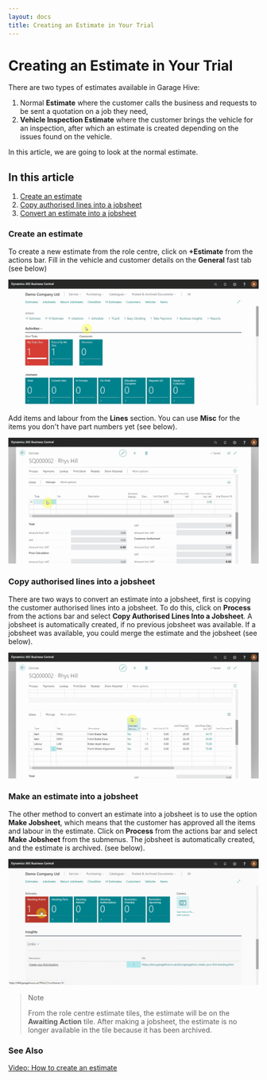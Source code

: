 ```yaml
---
layout: docs
title: Creating an Estimate in Your Trial
---
```


# Creating an Estimate in Your Trial
There are two types of estimates available in Garage Hive: 
1. Normal **Estimate** where the customer calls the business and requests to be sent a quotation on a job they need,
2. **Vehicle Inspection Estimate** where the customer brings the vehicle for an inspection, after which an estimate is created depending on the issues found on the vehicle.

In this article,  we are going to look at the normal estimate.

## In this article

1. [Create an estimate](#open-the-jobsheet-via-the-schedule)
2. [Copy authorised lines into a jobsheet](#adding-items-and-labour-in-the-jobsheet-manually)
3. [Convert an estimate into a jobsheet](#adding-items-and-labour-in-the-jobsheet-using-service-packages)

### Create an estimate
To create a new estimate from the role centre, click on **+Estimate** from the actions bar. Fill in the vehicle and customer details on the **General** fast tab (see below)

![](media/garagehive-trial-creating-an-estimate1.gif)

Add items and labour from the **Lines** section. You can use **Misc** for the items you don't have part numbers yet (see below).

![](media/garagehive-trial-creating-an-estimate2.gif)

### Copy authorised lines into a jobsheet
There are two ways to convert an estimate into a jobsheet, first is copying the customer authorised lines into a jobsheet. To do this, click on **Process** from the actions bar and select **Copy Authorised Lines Into a Jobsheet**. A jobsheet is automatically created, if no previous jobsheet was available. If a jobsheet was available, you could merge the estimate and the jobsheet (see below).

![](media/garagehive-trial-creating-an-estimate3.gif)

### Make an estimate into a jobsheet

The other method to convert an estimate into a jobsheet is to use the option **Make Jobsheet**, which means that the customer has approved all the items and labour in the estimate. Click on **Process** from the actions bar and select **Make Jobsheet** from the submenus. The jobsheet is automatically created, and the estimate is archived. (see below).

![](media/garagehive-trial-creating-an-estimate4.gif)

> Note
>
> From the role centre estimate tiles, the estimate will be on the **Awaiting Action** tile. After making a jobsheet, the estimate is no longer available in the tile because it has been archived.

### **See Also**

[Video: How to create an estimate](https://www.youtube.com/watch?v=otMUsW5hGAA&:target="_blank")